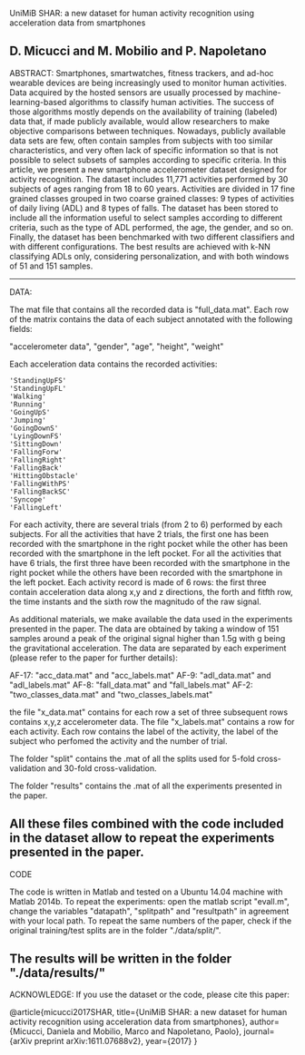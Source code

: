UniMiB SHAR: a new dataset for human
activity recognition using acceleration data
from smartphones

D. Micucci and M. Mobilio and P. Napoletano
-------------------------------------------------------------------------------
ABSTRACT: 
Smartphones, smartwatches, fitness trackers, and ad-hoc wearable devices are being increasingly used to monitor human activities. Data acquired by the hosted sensors are usually processed by machine-learning-based algorithms to classify human activities. The success of those algorithms mostly depends on the availability of training (labeled) data that, if made publicly available, would allow researchers to make objective comparisons between techniques. Nowadays, publicly available data sets are few, often contain samples from subjects with too similar characteristics, and very often lack of specific information so that is not possible to select subsets of samples according to specific criteria. In this article, we present a new smartphone accelerometer dataset designed for activity recognition. The dataset includes 11,771 activities performed by 30 subjects of ages ranging from 18 to 60 years. Activities are divided in 17 fine grained classes grouped in two coarse grained classes: 9 types of activities of daily living (ADL) and 8 types of falls. The dataset has been stored to include all the information useful to select samples according to different criteria, such as the type of ADL performed, the age, the gender, and so on. Finally, the dataset has been benchmarked with two different classifiers and with different configurations. The best results are achieved with k-NN classifying ADLs only, considering personalization, and with both windows of 51 and 151 samples.

-------------------------------------------------------------------------------
DATA:

The mat file that contains all the recorded data is "full_data.mat". 
Each row of the matrix contains the data of each subject annotated with the following fields:

"accelerometer data", "gender", "age", "height", "weight"

Each acceleration data contains the recorded activities: 

    'StandingUpFS'
    'StandingUpFL'
    'Walking'
    'Running'
    'GoingUpS'
    'Jumping'
    'GoingDownS'
    'LyingDownFS'
    'SittingDown'
    'FallingForw'
    'FallingRight'
    'FallingBack'
    'HittingObstacle'
    'FallingWithPS'
    'FallingBackSC'
    'Syncope'
    'FallingLeft'

For each activity, there are several trials (from 2 to 6) performed by each subjects.
For all the activities that have 2 trials, the first one has been recorded with the smartphone in the right pocket while the other has been recorded with the smartphone in the left pocket.
For all the activities that have 6 trials, the first three have been recorded with the smartphone in the right pocket while the others have been recorded with the smartphone in the left pocket.
Each activity record is made of 6 rows: the first three contain acceleration data along  x,y and z directions, the forth and fitfth row, the time instants and the sixth row the magnitudo of the raw signal. 

As additional materials, we make available the data used in the experiments presented in the paper.
The data are obtained by taking a window of 151 samples around a peak of the original signal higher than 1.5g with g being the gravitational acceleration. 
The data are separated by each experiment (please refer to the paper for further details):

AF-17: "acc_data.mat" and "acc_labels.mat"
AF-9: "adl_data.mat" and "adl_labels.mat"
AF-8: "fall_data.mat" and "fall_labels.mat"
AF-2: "two_classes_data.mat" and "two_classes_labels.mat"

the file "x_data.mat" contains for each row a set of three subsequent rows contains x,y,z accelerometer data.
The file "x_labels.mat" contains a row for each activity. Each row contains the label of the activity, the label of the subject who perfomed the activity and the number of trial.

The folder "split" contains the .mat of all the splits used for 5-fold cross-validation and 30-fold cross-validation.

The folder "results" contains the .mat of all the experiments presented in the paper.

All these files combined with the code included in the dataset allow to repeat the experiments presented in the paper.
-------------------------------------------------------------------------------
CODE

The code is written in Matlab and tested on a Ubuntu 14.04 machine with Matlab 2014b.
To repeat the experiments: open the matlab script "evall.m", change the variables "datapath", "splitpath" and "resultpath" in agreement with your local path. To repeat the same numbers of the paper, check if the original training/test splits are in the folder "./data/split/".

The results will be written in the folder "./data/results/"
-------------------------------------------------------------------------------
ACKNOWLEDGE:
If you use the dataset or the code, please cite this paper:

@article{micucci2017SHAR,
  title={UniMiB SHAR: a new dataset for human activity recognition using acceleration data from smartphones},
  author={Micucci, Daniela and Mobilio, Marco and Napoletano, Paolo},
  journal={arXiv preprint arXiv:1611.07688v2},
  year={2017}
}


